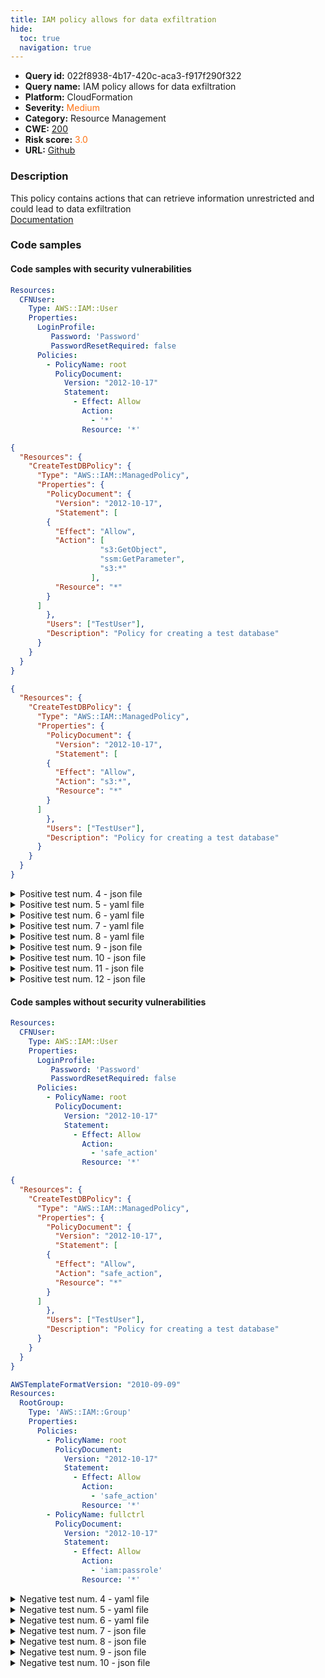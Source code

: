 ```yaml
---
title: IAM policy allows for data exfiltration
hide:
  toc: true
  navigation: true
---
```


<style>
  .highlight .hll {
    background-color: #ff171742;
  }
  .md-content {
    max-width: 1100px;
    margin: 0 auto;
  }
</style>

-   **Query id:** 022f8938-4b17-420c-aca3-f917f290f322
-   **Query name:** IAM policy allows for data exfiltration
-   **Platform:** CloudFormation
-   **Severity:** <span style="color:#ff7213">Medium</span>
-   **Category:** Resource Management
-   **CWE:** <a href="https://cwe.mitre.org/data/definitions/200.html" onclick="newWindowOpenerSafe(event, 'https://cwe.mitre.org/data/definitions/200.html')">200</a>
-   **Risk score:** <span style="color:#ff7213">3.0</span>
-   **URL:** [Github](https://github.com/Checkmarx/kics/tree/master/assets/queries/cloudFormation/aws/iam_policy_allows_for_data_exfiltration)

### Description
This policy contains actions that can retrieve information unrestricted and could lead to data exfiltration<br>
[Documentation](https://cloudsplaining.readthedocs.io/en/latest/glossary/data-exfiltration/)

### Code samples
#### Code samples with security vulnerabilities
```yaml title="Positive test num. 1 - yaml file" hl_lines="14"
Resources:
  CFNUser:
    Type: AWS::IAM::User
    Properties:
      LoginProfile:
         Password: 'Password'
         PasswordResetRequired: false
      Policies:
        - PolicyName: root
          PolicyDocument:
            Version: "2012-10-17"
            Statement:
              - Effect: Allow
                Action:
                  - '*'
                Resource: '*'

```
```json title="Positive test num. 2 - json file" hl_lines="11"
{
  "Resources": {
    "CreateTestDBPolicy": {
      "Type": "AWS::IAM::ManagedPolicy",
      "Properties": {
        "PolicyDocument": {
          "Version": "2012-10-17",
          "Statement": [
        {
          "Effect": "Allow",
          "Action": [
                    "s3:GetObject", 
                    "ssm:GetParameter", 
                    "s3:*"
                  ],
          "Resource": "*"
        }
      ]
        },
        "Users": ["TestUser"],
        "Description": "Policy for creating a test database"
      }
    }
  }
}

```
```json title="Positive test num. 3 - json file" hl_lines="11"
{
  "Resources": {
    "CreateTestDBPolicy": {
      "Type": "AWS::IAM::ManagedPolicy",
      "Properties": {
        "PolicyDocument": {
          "Version": "2012-10-17",
          "Statement": [
        {
          "Effect": "Allow",
          "Action": "s3:*",
          "Resource": "*"
        }
      ]
        },
        "Users": ["TestUser"],
        "Description": "Policy for creating a test database"
      }
    }
  }
}

```
<details><summary>Positive test num. 4 - json file</summary>

```json hl_lines="13"
{
  "AWSTemplateFormatVersion": "2010-09-09",
  "Resources": {
    "MyPolicy": {
      "Type": "AWS::IAM::Policy",
      "Properties": {
        "PolicyName": "CFNUsers",
        "PolicyDocument": {
          "Version": "2012-10-17",
          "Statement": [
            {
              "Effect": "Allow",
              "Action": "secretsmanager:GetSecretValue",
              "Resource": "*"
            }
          ]
        }
      }
    }
  }
}

```
</details>
<details><summary>Positive test num. 5 - yaml file</summary>

```yaml hl_lines="12"
AWSTemplateFormatVersion: "2010-09-09"
Resources:
  RootGroup:
    Type: 'AWS::IAM::Group'
    Properties:
      Policies:
        - PolicyName: root
          PolicyDocument:
            Version: "2012-10-17"
            Statement:
              - Effect: Allow
                Action:
                  - 'ssm:GetParameter'
                Resource: '*'
        - PolicyName: fullctrl
          PolicyDocument:
            Version: "2012-10-17"
            Statement:
              - Effect: Allow
                Action:
                  - 'iam:passrole'
                Resource: '*'

```
</details>
<details><summary>Positive test num. 6 - yaml file</summary>

```yaml hl_lines="11"
AWSTemplateFormatVersion: 2010-09-09
Resources:
  MyPolicy:
    Type: 'AWS::IAM::Policy'
    Properties:
      PolicyName: CFNUsers
      PolicyDocument:
        Version: "2012-10-17"
        Statement:
          - Effect: Allow
            Action:
              - 'ssm:GetParameters'
            Resource: '*'

```
</details>
<details><summary>Positive test num. 7 - yaml file</summary>

```yaml hl_lines="12"
AWSTemplateFormatVersion: "2010-09-09"
Resources:
  RootRole:
    Type: 'AWS::IAM::Role'
    Properties:
      Policies:
        - PolicyName: root
          PolicyDocument:
            Version: "2012-10-17"
            Statement:
              - Effect: Allow
                Action:
                  - 'ssm:GetParametersByPath'
                Resource: '*'
        - PolicyName: fullctrl
          PolicyDocument:
            Version: "2012-10-17"
            Statement:
              - Effect: Allow
                Action:
                  - 'iam:passrole'
                Resource: '*'

```
</details>
<details><summary>Positive test num. 8 - yaml file</summary>

```yaml hl_lines="9"
Resources:
  CreateTestDBPolicy:
    Type: AWS::IAM::ManagedPolicy
    Properties:
      PolicyDocument:
        Version: "2012-10-17"
        Statement:
          - Effect: Allow
            Action: "s3:*"
            Resource: "*"
      Users:
        - TestUser
      Description: "Policy for creating a test database"

```
</details>
<details><summary>Positive test num. 9 - json file</summary>

```json hl_lines="18"
{
  "Resources": {
    "CFNUser": {
      "Type": "AWS::IAM::User",
      "Properties": {
        "LoginProfile": {
          "Password": "Password",
          "PasswordResetRequired": false
        },
        "Policies": [
          {
            "PolicyName": "root",
            "PolicyDocument": {
              "Version": "2012-10-17",
              "Statement": [
                {
                  "Effect": "Allow",
                  "Action": [
                    "*"
                  ],
                  "Resource": "*"
                }
              ]
            }
          }
        ]
      }
    }
  }
}

```
</details>
<details><summary>Positive test num. 10 - json file</summary>

```json hl_lines="15"
{
  "AWSTemplateFormatVersion": "2010-09-09",
  "Resources": {
    "RootGroup": {
      "Type": "AWS::IAM::Group",
      "Properties": {
        "Policies": [
          {
            "PolicyName": "root",
            "PolicyDocument": {
              "Version": "2012-10-17",
              "Statement": [
                {
                  "Effect": "Allow",
                  "Action": [
                    "s3:GetObject"
                  ],
                  "Resource": "*"
                }
              ]
            }
          }
        ]
      }
    }
  }
}

```
</details>
<details><summary>Positive test num. 11 - json file</summary>

```json hl_lines="13"
{
  "AWSTemplateFormatVersion": "2010-09-09",
  "Resources": {
    "MyPolicy": {
      "Type": "AWS::IAM::Policy",
      "Properties": {
        "PolicyName": "CFNUsers",
        "PolicyDocument": {
          "Version": "2012-10-17",
          "Statement": [
            {
              "Effect": "Allow",
              "Action": [
                "safe_action_1",
                "secretsmanager:GetSecretValue",
                "safe_action_2"
              ],
              "Resource": "*"
            }
          ]
        }
      }
    }
  }
}

```
</details>
<details><summary>Positive test num. 12 - json file</summary>

```json hl_lines="15"
{
  "AWSTemplateFormatVersion": "2010-09-09",
  "Resources": {
    "RootRole": {
      "Type": "AWS::IAM::Role",
      "Properties": {
        "Policies": [
          {
            "PolicyName": "root",
            "PolicyDocument": {
              "Version": "2012-10-17",
              "Statement": [
                {
                  "Effect": "Allow",
                  "Action": [
                    "s3:GetObject", 
                    "ssm:GetParameter", 
                    "s3:*"
                  ],
                  "Resource": "*"
                }
              ]
            }
          }
        ]
      }
    }
  }
}

```
</details>


#### Code samples without security vulnerabilities
```yaml title="Negative test num. 1 - yaml file"
Resources:
  CFNUser:
    Type: AWS::IAM::User
    Properties:
      LoginProfile:
         Password: 'Password'
         PasswordResetRequired: false
      Policies:
        - PolicyName: root
          PolicyDocument:
            Version: "2012-10-17"
            Statement:
              - Effect: Allow
                Action:
                  - 'safe_action'
                Resource: '*'

```
```json title="Negative test num. 2 - json file"
{
  "Resources": {
    "CreateTestDBPolicy": {
      "Type": "AWS::IAM::ManagedPolicy",
      "Properties": {
        "PolicyDocument": {
          "Version": "2012-10-17",
          "Statement": [
        {
          "Effect": "Allow",
          "Action": "safe_action",
          "Resource": "*"
        }
      ]
        },
        "Users": ["TestUser"],
        "Description": "Policy for creating a test database"
      }
    }
  }
}

```
```yaml title="Negative test num. 3 - yaml file"
AWSTemplateFormatVersion: "2010-09-09"
Resources:
  RootGroup:
    Type: 'AWS::IAM::Group'
    Properties:
      Policies:
        - PolicyName: root
          PolicyDocument:
            Version: "2012-10-17"
            Statement:
              - Effect: Allow
                Action:
                  - 'safe_action'
                Resource: '*'
        - PolicyName: fullctrl
          PolicyDocument:
            Version: "2012-10-17"
            Statement:
              - Effect: Allow
                Action:
                  - 'iam:passrole'
                Resource: '*'

```
<details><summary>Negative test num. 4 - yaml file</summary>

```yaml
AWSTemplateFormatVersion: 2010-09-09
Resources:
  MyPolicy:
    Type: 'AWS::IAM::Policy'
    Properties:
      PolicyName: CFNUsers
      PolicyDocument:
        Version: "2012-10-17"
        Statement:
          - Effect: Allow
            Action:
              - 'safe_action'
            Resource: '*'

```
</details>
<details><summary>Negative test num. 5 - yaml file</summary>

```yaml
AWSTemplateFormatVersion: "2010-09-09"
Resources:
  RootRole:
    Type: 'AWS::IAM::Role'
    Properties:
      Policies:
        - PolicyName: root
          PolicyDocument:
            Version: "2012-10-17"
            Statement:
              - Effect: Allow
                Action:
                  - 'safe_action'
                Resource: '*'
        - PolicyName: fullctrl
          PolicyDocument:
            Version: "2012-10-17"
            Statement:
              - Effect: Allow
                Action:
                  - 'iam:passrole'
                Resource: '*'

```
</details>
<details><summary>Negative test num. 6 - yaml file</summary>

```yaml
Resources:
  CreateTestDBPolicy:
    Type: AWS::IAM::ManagedPolicy
    Properties:
      PolicyDocument:
        Version: "2012-10-17"
        Statement:
          - Effect: Allow
            Action: "safe_action"
            Resource: "*"
      Users:
        - TestUser
      Description: "Policy for creating a test database"

```
</details>
<details><summary>Negative test num. 7 - json file</summary>

```json
{
  "Resources": {
    "CFNUser": {
      "Type": "AWS::IAM::User",
      "Properties": {
        "LoginProfile": {
          "Password": "Password",
          "PasswordResetRequired": false
        },
        "Policies": [
          {
            "PolicyName": "root",
            "PolicyDocument": {
              "Version": "2012-10-17",
              "Statement": [
                {
                  "Effect": "Allow",
                  "Action": [
                    "safe_action"
                  ],
                  "Resource": "*"
                }
              ]
            }
          }
        ]
      }
    }
  }
}

```
</details>
<details><summary>Negative test num. 8 - json file</summary>

```json
{
  "AWSTemplateFormatVersion": "2010-09-09",
  "Resources": {
    "RootGroup": {
      "Type": "AWS::IAM::Group",
      "Properties": {
        "Policies": [
          {
            "PolicyName": "root",
            "PolicyDocument": {
              "Version": "2012-10-17",
              "Statement": [
                {
                  "Effect": "Allow",
                  "Action": [
                    "safe_action"
                  ],
                  "Resource": "*"
                }
              ]
            }
          }
        ]
      }
    }
  }
}

```
</details>
<details><summary>Negative test num. 9 - json file</summary>

```json
{
  "AWSTemplateFormatVersion": "2010-09-09",
  "Resources": {
    "MyPolicy": {
      "Type": "AWS::IAM::Policy",
      "Properties": {
        "PolicyName": "CFNUsers",
        "PolicyDocument": {
          "Version": "2012-10-17",
          "Statement": [
            {
              "Effect": "Allow",
              "Action": [
                "safe_action"
              ],
              "Resource": "*"
            }
          ]
        }
      }
    }
  }
}

```
</details>
<details><summary>Negative test num. 10 - json file</summary>

```json
{
  "AWSTemplateFormatVersion": "2010-09-09",
  "Resources": {
    "RootRole": {
      "Type": "AWS::IAM::Role",
      "Properties": {
        "Policies": [
          {
            "PolicyName": "root",
            "PolicyDocument": {
              "Version": "2012-10-17",
              "Statement": [
                {
                  "Effect": "Allow",
                  "Action": [
                    "safe_action"
                  ],
                  "Resource": "*"
                }
              ]
            }
          }
        ]
      }
    }
  }
}

```
</details>

